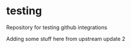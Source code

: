 # testing
Repository for testing github integrations

Adding some stuff here from upstream update 2

